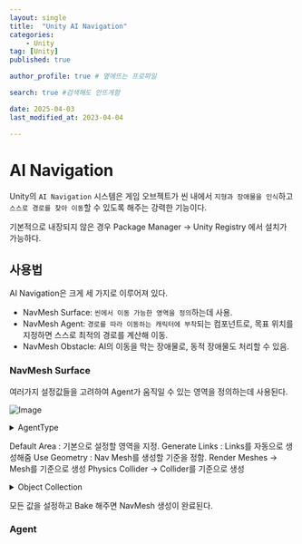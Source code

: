```yaml
---
layout: single
title:  "Unity AI Navigation"
categories: 
    - Unity
tag: [Unity]
published: true

author_profile: true # 옆에뜨는 프로파일

search: true #검색해도 안뜨게함

date: 2025-04-03
last_modified_at: 2023-04-04

---
```


# AI Navigation
Unity의 `AI Navigation` 시스템은 게임 오브젝트가 씬 내에서 `지형과 장애물을 인식`하고<br>
`스스로 경로를 찾아 이동`할 수 있도록 해주는 강력한 기능이다.

기본적으로 내장되지 않은 경우 Package Manager -> Unity Registry 에서 설치가 가능하다.

## 사용법
AI Navigation은 크게 세 가지로 이루어져 있다.

- NavMesh Surface: `씬에서 이동 가능한 영역을 정의`하는데 사용.
- NavMesh Agent: `경로를 따라 이동하는 캐릭터에 부착`되는 컴포넌트로, 목표 위치를 지정하면 스스로 최적의 경로를 계산해 이동.
- NavMesh Obstacle: AI의 이동을 막는 장애물로, 동적 장애물도 처리할 수 있음.


### NavMesh Surface
여러가지 설정값들을 고려하여 Agent가 움직일 수 있는 영역을 정의하는데 사용된다.<br>

![Image](https://github.com/user-attachments/assets/bfeec8de-74ff-4c62-9c8c-ceeb9bce74fa/raw)


<details>
<summary>AgentType</summary>
<div markdown="1"> 

영역을 지나다닐 Agent의 Type을 지정한다.<br>
AgentType은 Window -> AI -> Navigation 창에서 새로 만들 수 있으며
Agent의 여러 설정값들을 조절한다.

![AgentType](https://github.com/user-attachments/assets/720ab2c0-de93-4ad5-ba47-fda045ac7f0c)

</div>
</details>


Default Area : 기본으로 설정할 영역을 지정.
Generate Links : Links를 자동으로 생성해줌
Use Geometry : Nav Mesh를 생성할 기준을 정함.
    Render Meshes -> Mesh를 기준으로 생성
    Physics Collider -> Collider를 기준으로 생성

<details>
<summary>Object Collection</summary>
<div markdown="1"> 
NavMesh를 만들 영역을 상세하게 지정할 수 있다.

Collect Objects : 어떤 오브젝를 대상으로 NavMesh를 만들지 정한다.
    All Game Objects : 씬 내의 모든 오브젝트를 대상으로 함.
    Volume : NavMesh Surface 컴포넌트를 가진 오브젝트를 기준으로 상자 모양의 영역 생성.
    Current Object Hierarchy : NavMesh Surface 컴포넌트를 가진 오브젝트의 자식 게임오브젝트들을 대상으로 함.
    NavMeshModifier Comonent Only : NavMeshModifier 컴포넌트를 가진 게임오브젝트들을 대상으로 함.
Include Layers : 대상 Layers

</div>
</details>

모든 값을 설정하고 Bake 해주면 NavMesh 생성이 완료된다.

### Agent